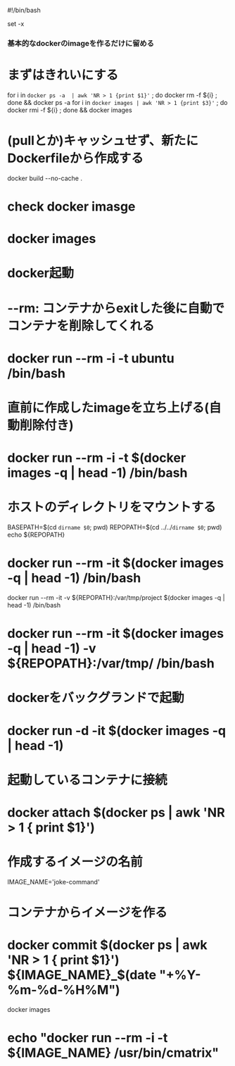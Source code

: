 #!/bin/bash

set -x

### 基本的なdockerのimageを作るだけに留める

# まずはきれいにする
for i in `docker ps -a  | awk 'NR > 1 {print $1}'` ; do docker rm  -f ${i} ; done && docker ps -a
for i in `docker images | awk 'NR > 1 {print $3}'` ; do docker rmi -f ${i} ; done && docker images

# (pullとか)キャッシュせず、新たにDockerfileから作成する
docker build --no-cache .

# check docker imasge
# docker images

# docker起動
# --rm: コンテナからexitした後に自動でコンテナを削除してくれる
# docker run --rm -i -t ubuntu /bin/bash

# 直前に作成したimageを立ち上げる(自動削除付き)
# docker run --rm -i -t $(docker images -q | head -1) /bin/bash

# ホストのディレクトリをマウントする
BASEPATH=$(cd `dirname $0`; pwd)
REPOPATH=$(cd ../../`dirname $0`; pwd)
echo ${REPOPATH}
# docker run --rm -it $(docker images -q | head -1)  /bin/bash
docker run --rm -it -v ${REPOPATH}:/var/tmp/project $(docker images -q | head -1) /bin/bash
# docker run --rm -it $(docker images -q | head -1) -v ${REPOPATH}:/var/tmp/ /bin/bash

# dockerをバックグランドで起動
# docker run -d -it $(docker images -q | head -1)

# 起動しているコンテナに接続
# docker attach $(docker ps | awk 'NR > 1 { print $1}')

# 作成するイメージの名前
IMAGE_NAME='joke-command'
# コンテナからイメージを作る
# docker commit $(docker ps | awk 'NR > 1 { print $1}') ${IMAGE_NAME}_$(date "+%Y-%m-%d-%H%M")

docker images
# echo "docker run --rm -i -t ${IMAGE_NAME} /usr/bin/cmatrix"
